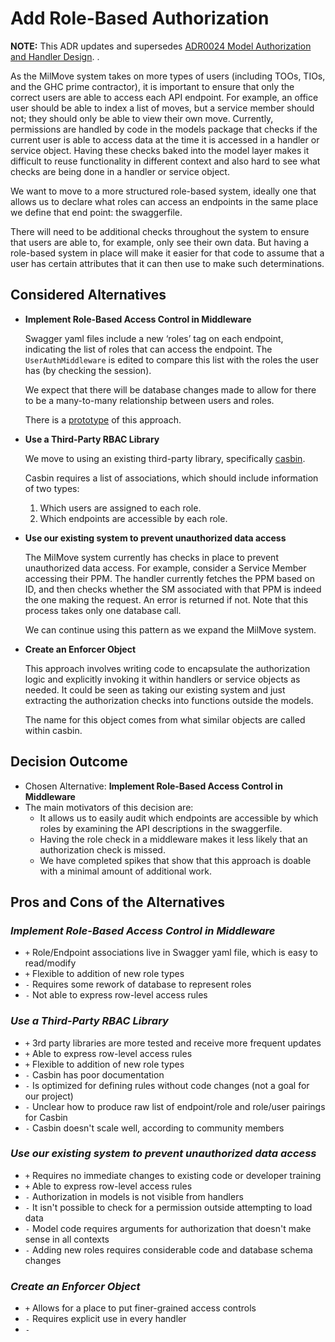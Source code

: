 # Add Role-Based Authorization

**NOTE:** This ADR updates and supersedes [ADR0024 Model Authorization and Handler Design](./0024-model-authorization-and-handler-design.md).
.

As the MilMove system takes on more types of users (including TOOs, TIOs, and
the GHC prime contractor), it is important to ensure that only the correct users
are able to access each API endpoint. For example, an office user should be able to
index a list of moves, but a service member should not; they should only be able
to view their own move. Currently, permissions are handled by code in the models package
that checks if the current user is able to access data at the time it is accessed in a
handler or service object. Having these checks baked into the model layer makes it difficult
to reuse functionality in different context and also hard to see what checks are being done in
 a handler or service object.

We want to move to a more structured role-based system, ideally one that allows us to declare
what roles can access an endpoints in the same place we define that end point: the swaggerfile.

There will need to be additional checks throughout the system to ensure that users are able to, for example, only see their own data. But having a role-based system in place will make it easier for that code to assume that a user has certain attributes that it can then use to make such determinations.

## Considered Alternatives

* **Implement Role-Based Access Control in Middleware**

  Swagger yaml files include a new ‘roles’ tag on each endpoint,
indicating the list of roles that can access the endpoint.
The `UserAuthMiddleware` is edited to compare this list with the roles the user has
(by checking the session).

  We expect that there will be database changes made to allow for there to be a many-to-many relationship between users and roles.

  There is a [prototype](https://github.com/transcom/mymove/pull/2824/files) of this approach.

* **Use a Third-Party RBAC Library**

  We move to using an existing third-party library, specifically
[casbin](https://github.com/casbin/casbin).

  Casbin requires a list of associations, which should include information of two types:

  1. Which users are assigned to each role.
  2. Which endpoints are accessible by each role.

* **Use our existing system to prevent unauthorized data access**

  The MilMove system currently has checks in place to prevent unauthorized data access.
For example, consider a Service Member accessing their PPM. The handler
currently fetches the PPM based on ID, and then checks whether the SM associated
with that PPM is indeed the one making the request. An error is returned if not.
Note that this process takes only one database call.

  We can continue using this pattern as we expand the MilMove system.

* **Create an Enforcer Object**

  This approach involves writing code to encapsulate the authorization logic and explicitly invoking it within handlers or service objects as needed. It could be seen as taking our existing system and just extracting the authorization checks into functions outside the models.

  The name for this object comes from what similar objects are called within casbin.

## Decision Outcome

* Chosen Alternative: **Implement Role-Based Access Control in Middleware**
* The main motivators of this decision are:
  * It allows us to easily audit which endpoints are accessible by which roles by examining the API descriptions in the swaggerfile.
  * Having the role check in a middleware makes it less likely that an authorization check is missed.
  * We have completed spikes that show that this approach is doable with a minimal amount of additional work.

## Pros and Cons of the Alternatives

### *Implement Role-Based Access Control in Middleware*

* `+` Role/Endpoint associations live in Swagger yaml file, which is easy to read/modify
* `+` Flexible to addition of new role types
* `-` Requires some rework of database to represent roles
* `-` Not able to express row-level access rules

### *Use a Third-Party RBAC Library*

* `+` 3rd party libraries are more tested and receive more frequent updates
* `+` Able to express row-level access rules
* `+` Flexible to addition of new role types
* `-` Casbin has poor documentation
* `-` Is optimized for defining rules without code changes (not a goal for our project)
* `-` Unclear how to produce raw list of endpoint/role and role/user pairings for Casbin
* `-` Casbin doesn't scale well, according to community members

### *Use our existing system to prevent unauthorized data access*

* `+` Requires no immediate changes to existing code or developer training
* `+` Able to express row-level access rules
* `-` Authorization in models is not visible from handlers
* `-` It isn't possible to check for a permission outside attempting to load data
* `-` Model code requires arguments for authorization that doesn't make sense in all contexts
* `-` Adding new roles requires considerable code and database schema changes

### *Create an Enforcer Object*

* `+` Allows for a place to put finer-grained access controls
* `-` Requires explicit use in every handler
* `-`
